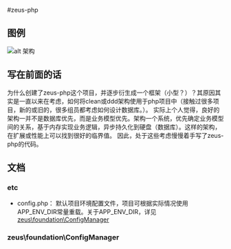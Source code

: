 ﻿#zeus-php

## 图例
![alt 架构][id]

[id]: https://github.com/nathena/zeus-php/blob/master/resource/1.jpg "架构"

## 写在前面的话
为什么创建了zeus-php这个项目，并逐步衍生成一个框架（小型？）？其原因其实是一直以来在考虑，如何将clean或ddd架构使用于php项目中（接触过很多项目，新的或旧的，很多组员都考虑如何设计数据库。）。
实际上个人觉得，良好的架构一并不是数据库优先，而是业务模型优先。架构一个系统，优先确定业务模型间的关系，基于内存实现业务逻辑，异步持久化到硬盘（数据库）。这样的架构，在扩展或性能上可以找到很好的临界值。
因此，处于这些考虑慢慢着手写了zeus-php的代码。

## 文档
### etc
- config.php： 默认项目环境配置文件，项目可根据实际情况使用APP_ENV_DIR常量重载。关于APP_ENV_DIR，详见[zeus\foundation\ConfigManager](#ConfigManager)


### zeus\foundation\ConfigManager<a name="ConfigManager" />
